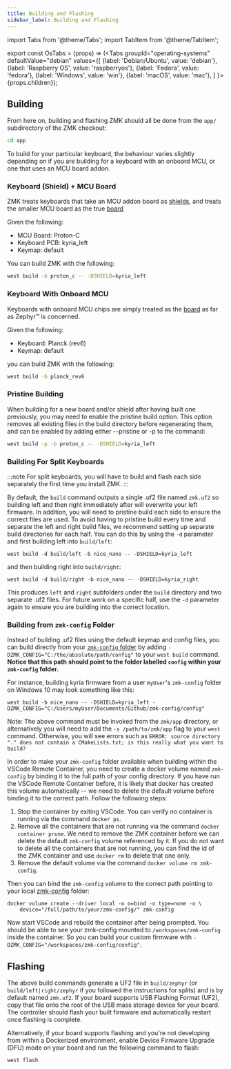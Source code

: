 ```yaml
---
title: Building and Flashing
sidebar_label: Building and Flashing
---
```


import Tabs from '@theme/Tabs';
import TabItem from '@theme/TabItem';

export const OsTabs = (props) => (<Tabs
groupId="operating-systems"
defaultValue="debian"
values={[
{label: 'Debian/Ubuntu', value: 'debian'},
{label: 'Raspberry OS', value: 'raspberryos'},
{label: 'Fedora', value: 'fedora'},
{label: 'Windows', value: 'win'},
{label: 'macOS', value: 'mac'},
]
}>{props.children}</Tabs>);

## Building

From here on, building and flashing ZMK should all be done from the `app/` subdirectory of the ZMK checkout:

```sh
cd app
```

To build for your particular keyboard, the behaviour varies slightly depending on if you are building for a keyboard with
an onboard MCU, or one that uses an MCU board addon.

### Keyboard (Shield) + MCU Board

ZMK treats keyboards that take an MCU addon board as [shields](https://docs.zephyrproject.org/2.5.0/guides/porting/shields.html), and treats the smaller MCU board as the true [board](https://docs.zephyrproject.org/2.5.0/guides/porting/board_porting.html)

Given the following:

- MCU Board: Proton-C
- Keyboard PCB: kyria_left
- Keymap: default

You can build ZMK with the following:

```sh
west build -b proton_c -- -DSHIELD=kyria_left
```

### Keyboard With Onboard MCU

Keyboards with onboard MCU chips are simply treated as the [board](https://docs.zephyrproject.org/2.5.0/guides/porting/board_porting.html) as far as Zephyr™ is concerned.

Given the following:

- Keyboard: Planck (rev6)
- Keymap: default

you can build ZMK with the following:

```sh
west build -b planck_rev6
```

### Pristine Building

When building for a new board and/or shield after having built one previously, you may need to enable the pristine build option. This option removes all existing files in the build directory before regenerating them, and can be enabled by adding either --pristine or -p to the command:

```sh
west build -p -b proton_c -- -DSHIELD=kyria_left
```

### Building For Split Keyboards

:::note
For split keyboards, you will have to build and flash each side separately the first time you install ZMK.
:::

By default, the `build` command outputs a single .uf2 file named `zmk.uf2` so building left and then right immediately after will overwrite your left firmware. In addition, you will need to pristine build each side to ensure the correct files are used. To avoid having to pristine build every time and separate the left and right build files, we recommend setting up separate build directories for each half. You can do this by using the `-d` parameter and first building left into `build/left`:

```
west build -d build/left -b nice_nano -- -DSHIELD=kyria_left
```

and then building right into `build/right`:

```
west build -d build/right -b nice_nano -- -DSHIELD=kyria_right
```

This produces `left` and `right` subfolders under the `build` directory and two separate .uf2 files. For future work on a specific half, use the `-d` parameter again to ensure you are building into the correct location.

### Building from `zmk-config` Folder

Instead of building .uf2 files using the default keymap and config files, you can build directly from your [`zmk-config` folder](../user-setup.md#github-repo) by adding
`-DZMK_CONFIG="C:/the/absolute/path/config"` to your `west build` command. **Notice that this path should point to the folder labelled `config` within your `zmk-config` folder.**

For instance, building kyria firmware from a user `myUser`'s `zmk-config` folder on Windows 10 may look something like this:

```
west build -b nice_nano -- -DSHIELD=kyria_left -DZMK_CONFIG="C:/Users/myUser/Documents/Github/zmk-config/config"
```

Note: The above command must be invoked from the `zmk/app` directory, or alternatively you will need to add the `-s /path/to/zmk/app` flag to your `west` command. Otherwise, you will see errors such as `ERROR: source directory "." does not contain a CMakeLists.txt; is this really what you want to build?`

In order to make your `zmk-config` folder available when building within the VSCode Remote Container, you need to create a docker volume named `zmk-config`
by binding it to the full path of your config directory. If you have run the VSCode Remote Container before, it is likely that docker has created this
volume automatically -- we need to delete the default volume before binding it to the correct path. Follow the following steps:

1. Stop the container by exiting VSCode. You can verify no container is running via the command `docker ps`.
1. Remove all the containers that are not running via the command `docker container prune`. We need to remove the ZMK container before we can delete the default `zmk-config` volume referenced by it. If you do not want to delete all the containers that are not running, you can find the id of the ZMK container and use `docker rm` to delete that one only.
1. Remove the default volume via the command `docker volume rm zmk-config`.

Then you can bind the `zmk-config` volume to the correct path pointing to your local [zmk-config](customization.md) folder:

```
docker volume create --driver local -o o=bind -o type=none -o \
    device="/full/path/to/your/zmk-config/" zmk-config
```

Now start VSCode and rebuild the container after being prompted. You should be able to see your zmk-config mounted to `/workspaces/zmk-config` inside the container. So you can build your custom firmware with `-DZMK_CONFIG="/workspaces/zmk-config/config"`.

## Flashing

The above build commands generate a UF2 file in `build/zephyr` (or
`build/left|right/zephyr` if you followed the instructions for splits) and is by
default named `zmk.uf2`. If your board supports USB Flashing Format (UF2), copy
that file onto the root of the USB mass storage device for your board. The
controller should flash your built firmware and automatically restart once
flashing is complete.

Alternatively, if your board supports flashing and you're not developing from
within a Dockerized environment, enable Device Firmware Upgrade (DFU) mode on
your board and run the following command to flash:

```
west flash
```
